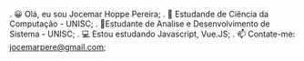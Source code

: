 . 😀 Olá, eu sou Jocemar Hoppe Pereira;
. 📗 Estudande de Ciência da Computação - UNISC;
. 📘Estudante de Analise e Desenvolvimento de Sistema - UNISC;
. 💻 Estou estudando Javascript, Vue.JS;
. 📫 Contate-me: jocemarpere@gmail.com;
